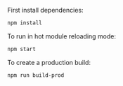 First install dependencies:

```sh
npm install
```

To run in hot module reloading mode:

```sh
npm start
```

To create a production build:

```sh
npm run build-prod
```


